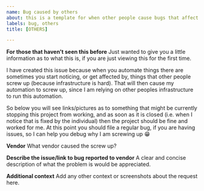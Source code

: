 ```yaml
---
name: Bug caused by others
about: this is a template for when other people cause bugs that affect my automation
labels: bug, others
title: [OTHERS]

---
```


**For those that haven't seen this before**
Just wanted to give you a little information as to what this is, if you are just viewing this for the first time.

I have created this issue because when you automate things there are sometimes you start noticing, or get affected by, things that other people screw up (because infrastructure is hard). That will then cause my automation to screw up, since I am relying on other peoples infrastructure to run this automation. 

So below you will see links/pictures as to something that might be currently stopping this project from working, and as soon as it is closed (i.e. when I notice that is fixed by the individual) then the project should be fine and worked for me. At this point you should file a regular bug, if you are having issues, so I can help you debug why I am screwing up :grin:

**Vendor**
What vendor caused the screw up?

**Describe the issue/link to bug reported to vendor**
A clear and concise description of what the problem is would be appreciated.

**Additional context**
Add any other context or screenshots about the request here.
